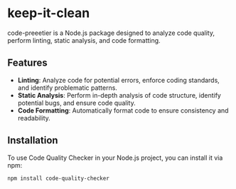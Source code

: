 # keep-it-clean
code-preeetier is a Node.js package designed to analyze code quality, perform linting, static analysis, and code formatting.

## Features

- **Linting**: Analyze code for potential errors, enforce coding standards, and identify problematic patterns.
- **Static Analysis**: Perform in-depth analysis of code structure, identify potential bugs, and ensure code quality.
- **Code Formatting**: Automatically format code to ensure consistency and readability.

## Installation

To use Code Quality Checker in your Node.js project, you can install it via npm:

```bash
npm install code-quality-checker

